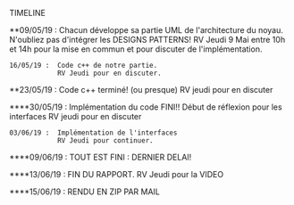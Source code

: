 TIMELINE

  **09/05/19 :  Chacun développe sa partie UML de l'architecture du noyau. N'oubliez pas d'intégrer les DESIGNS PATTERNS!
                RV Jeudi 9 Mai entre 10h et 14h pour la mise en commun et pour discuter de l'implémentation.
              
    16/05/19 :  Code c++ de notre partie.
                RV Jeudi pour en discuter.
              
  **23/05/19 :  Code c++ terminé! (ou presque)
                RV jeudi pour en discuter
  
****30/05/19 :  Implémentation du code FINI!! Début de réflexion pour les interfaces
                RV jeudi pour en discuter
  
    03/06/19 :  Implémentation de l'interfaces
                RV Jeudi pour continuer.
  
****09/06/19 :  TOUT EST FINI : DERNIER DELAI!
  
****13/06/19 :  FIN DU RAPPORT. 
                RV Jeudi pour la VIDEO 
  
****15/06/19 :  RENDU EN ZIP PAR MAIL
